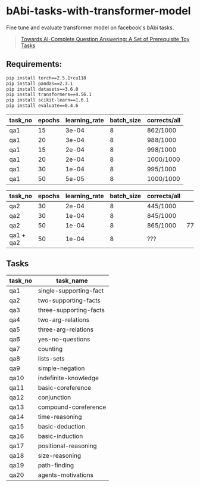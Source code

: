 # bAbi-tasks-with-transformer-model

Fine tune and evaluate transformer model on facebook's bAbi tasks.
> [Towards AI-Complete Question Answering: A Set of Prerequisite Toy Tasks](https://arxiv.org/abs/1502.05698)


## Requirements:

```bash
pip install torch==2.5.1+cu118
pip install pandas==2.3.1
pip install datasets==3.6.0
pip install transformers==4.56.1
pip install scikit-learn==1.6.1
pip install evaluate==0.4.6
```

|task_no|epochs|learning_rate|batch_size| corrects/all |
|-------|------|-------------|----------|--------------|
|  qa1  |  15  |    3e-04    |    8     |   862/1000   |
|  qa1  |  20  |    3e-04    |    8     |   988/1000   |
|  qa1  |  15  |    2e-04    |    8     |   998/1000   |
|  qa1  |  20  |    2e-04    |    8     |  1000/1000   |
|  qa1  |  30  |    1e-04    |    8     |   995/1000   |
|  qa1  |  50  |    5e-05    |    8     |  1000/1000   |

|task_no|epochs|learning_rate|batch_size| corrects/all |     qa1     |
|-------|------|-------------|----------|--------------|-------------|
|  qa2  |  30  |    2e-04    |    8     |   445/1000   |             |
|  qa2  |  30  |    1e-04    |    8     |   845/1000   |             |
|  qa2  |  50  |    1e-04    |    8     |   865/1000   |   779/1000  |
|  qa1 + qa2 | 50 | 1e-04    |    8     |     ???      |             |

## Tasks
|task_no|task_name|
|----|------------|
|qa1 |single-supporting-fact|
|qa2 |two-supporting-facts|
|qa3 |three-supporting-facts|
|qa4 |two-arg-relations|
|qa5 |three-arg-relations|
|qa6 |yes-no-questions|
|qa7 |counting|
|qa8 |lists-sets|
|qa9 |simple-negation|
|qa10| indefinite-knowledge|
|qa11| basic-coreference|
|qa12| conjunction|
|qa13| compound-coreference|
|qa14| time-reasoning|
|qa15| basic-deduction|
|qa16| basic-induction|
|qa17| positional-reasoning|
|qa18| size-reasoning|
|qa19| path-finding|
|qa20| agents-motivations|

